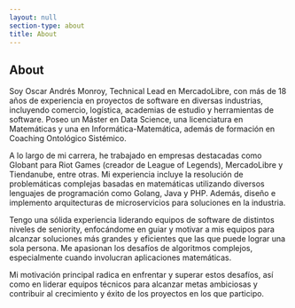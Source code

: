 ```yaml
---
layout: null
section-type: about
title: About
---
```


## About
Soy Oscar Andrés Monroy, Technical Lead en MercadoLibre, con más de 18 años de experiencia en proyectos de software en diversas industrias, incluyendo comercio, logística, academias de estudio y herramientas de software. Poseo un Máster en Data Science, una licenciatura en Matemáticas y una en Informática-Matemática, además de formación en Coaching Ontológico Sistémico.

A lo largo de mi carrera, he trabajado en empresas destacadas como Globant para Riot Games (creador de League of Legends), MercadoLibre y Tiendanube, entre otras. Mi experiencia incluye la resolución de problemáticas complejas basadas en matemáticas utilizando diversos lenguajes de programación como Golang, Java y PHP. Además, diseño e implemento arquitecturas de microservicios para soluciones en la industria.

Tengo una sólida experiencia liderando equipos de software de distintos niveles de seniority, enfocándome en guiar y motivar a mis equipos para alcanzar soluciones más grandes y eficientes que las que puede lograr una sola persona. Me apasionan los desafíos de algoritmos complejos, especialmente cuando involucran aplicaciones matemáticas.

Mi motivación principal radica en enfrentar y superar estos desafíos, así como en liderar equipos técnicos para alcanzar metas ambiciosas y contribuir al crecimiento y éxito de los proyectos en los que participo.
